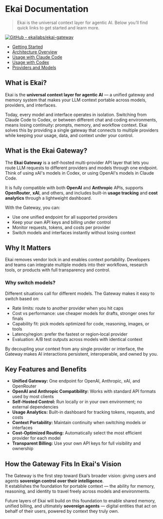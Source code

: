 # Ekai Documentation

> Ekai is the universal context layer for agentic AI. Below you’ll find quick links to get started and learn more.

[![GitHub - ekailabs/ekai-gateway](https://img.shields.io/badge/GitHub-ekailabs%2Fekai--gateway-181717?logo=github&logoColor=white)](https://github.com/ekailabs/ekai-gateway)

- [Getting Started](getting-started.md)
- [Architecture Overview](architecture-overview.md)
- [Usage with Claude Code](USAGE_WITH_CLAUDE_CODE.md)
- [Usage with Codex](USAGE_WITH_CODEX.md)
- [Providers and Models](providers-and-models.md)

## What is Ekai?

Ekai is the **universal context layer for agentic AI** — a unified gateway and memory system that makes your LLM context portable across models, providers, and interfaces.

Today, every model and interface operates in isolation. Switching from Claude Code to Codex, or between different chat and coding environments, means losing continuity: prompts, memory, and workflow context. Ekai solves this by providing a single gateway that connects to multiple providers while keeping your usage, data, and context under your control.

	

## What is the Ekai Gateway?

The **Ekai Gateway** is a self-hosted multi-provider API layer that lets you route LLM requests to different providers and models through one endpoint. Think of using xAI's models in Codex, or using OpenAI's models in Claude Code.

It is fully compatible with both **OpenAI** and **Anthropic** APIs, supports **OpenRouter**, **xAI**, and others, and includes built-in **usage tracking** and **cost analytics** through a lightweight dashboard.

With the Gateway, you can:
- Use one unified endpoint for all supported providers  
- Keep your own API keys and billing under control  
- Monitor requests, tokens, and costs per provider  
- Switch models and interfaces instantly without losing context  

	

## Why It Matters

Ekai removes vendor lock in and enables context portability.
Developers and teams can integrate multiple models into their workflows, research tools, or products with full transparency and control.

### Why switch models?

Different situations call for different models. The Gateway makes it easy to switch based on:
- Rate limits: route to another provider when you hit caps
- Cost vs performance: use cheaper models for drafts, stronger ones for finals
- Capability fit: pick models optimized for code, reasoning, images, or tools
- Latency/region: prefer the fastest or region‑local provider
- Evaluation: A/B test outputs across models with identical context

By decoupling your context from any single provider or interface, the Gateway makes AI interactions persistent, interoperable, and owned by you.

## Key Features and Benefits

- **Unified Gateway:** One endpoint for OpenAI, Anthropic, xAI, and OpenRouter  
- **OpenAI and Anthropic Compatibility:** Works with standard API formats used by most clients  
- **Self-Hosted Control:** Run locally or in your own environment; no external dependencies  
- **Usage Analytics:** Built-in dashboard for tracking tokens, requests, and costs  
- **Context Portability:** Maintain continuity when switching models or interfaces  
- **Cost-Optimized Routing:** Automatically select the most efficient provider for each model  
- **Transparent Billing:** Use your own API keys for full visibility and ownership  


## How the Gateway Fits In Ekai's Vision

The Gateway is the first step toward Ekai’s broader vision: giving users and agents **sovereign control over their intelligence**.  
It establishes the foundation for portable context — the ability for memory, reasoning, and identity to travel freely across models and environments.  

Future layers of Ekai will build on this foundation to enable shared memory, unified billing, and ultimately **sovereign agents** — digital entities that act on behalf of their users, powered by context they truly own.
